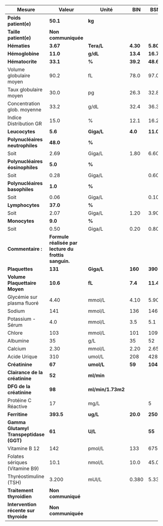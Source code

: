 |                 Mesure                |                       Valeur                       |      Unité      |   BIN  |   BSN   |
|---------------------------------------|----------------------------------------------------|-----------------|--------|---------|
|          **Poids patient(e)**         |                      **50.1**                      |      **kg**     |        |         |
|         **Taille patient(e)**         |                 **Non communiquée**                |                 |        |         |
|              **Hématies**             |                      **3.67**                      |    **Tera/L**   |**4.30**| **5.80**|
|            **Hémoglobine**            |                      **11.0**                      |     **g/dL**    |**13.4**| **16.7**|
|            **Hématocrite**            |                      **33.1**                      |      **%**      |**39.2**| **48.6**|
|        Volume globulaire moyen        |                        90.2                        |        fL       |  78.0  |   97.0  |
|         Taux globulaire moyen         |                        30.0                        |        pg       |  26.3  |   32.8  |
|      Concentration glob. moyenne      |                        33.2                        |       g/dL      |  32.4  |   36.3  |
|         Indice Distribution GR        |                        15.0                        |        %        |  12.1  |   16.2  |
|             **Leucocytes**            |                       **5.6**                      |    **Giga/L**   | **4.0**| **11.0**|
|    **Polynucléaires neutrophiles**    |                      **48.0**                      |      **%**      |        |         |
|                  Soit                 |                        2.69                        |      Giga/L     |  1.80  |   6.60  |
|    **Polynucléaires éosinophiles**    |                       **5.0**                      |      **%**      |        |         |
|                  Soit                 |                        0.28                        |      Giga/L     |        |   0.60  |
|     **Polynucléaires basophiles**     |                       **1.0**                      |      **%**      |        |         |
|                  Soit                 |                        0.06                        |      Giga/L     |        |   0.10  |
|            **Lymphocytes**            |                      **37.0**                      |      **%**      |        |         |
|                  Soit                 |                        2.07                        |      Giga/L     |  1.20  |   3.90  |
|             **Monocytes**             |                       **9.0**                      |      **%**      |        |         |
|                  Soit                 |                        0.50                        |      Giga/L     |  0.20  |   0.80  |
|           **Commentaire :**           |**Formule réalisée par lecture du frottis sanguin.**|                 |        |         |
|             **Plaquettes**            |                       **131**                      |    **Giga/L**   | **160**| **390** |
|     **Volume Plaquettaire Moyen**     |                      **10.6**                      |      **fL**     | **7.4**| **11.4**|
|       Glycémie sur plasma fluoré      |                        4.40                        |      mmol/L     |  4.10  |   5.90  |
|                 Sodium                |                         141                        |      mmol/L     |   136  |   146   |
|           Potassium - Sérum           |                         4.0                        |      mmol/L     |   3.5  |   5.1   |
|                 Chlore                |                         103                        |      mmol/L     |   101  |   109   |
|                Albumine               |                         35                         |       g/L       |   35   |    52   |
|                Calcium                |                        2.30                        |      mmol/L     |  2.20  |   2.65  |
|              Acide Urique             |                         310                        |      umol/L     |   208  |   428   |
|             **Créatinine**            |                       **67**                       |    **umol/L**   | **59** | **104** |
|     **Clairance de la créatinine**    |                       **52**                       |    **ml/min**   |        |         |
|        **DFG de la créatinine**       |                       **98**                       |**ml/min/1.73m2**|        |         |
|          Protéine C Réactive          |                         17                         |       mg/L      |        |    5    |
|             **Ferritine**             |                      **393.5**                     |     **ug/L**    |**20.0**|**250.0**|
|**Gamma Glutamyl Transpeptidase (GGT)**|                       **61**                       |     **U/L**     |        |  **55** |
|             Vitamine B 12             |                         142                        |      pmol/L     |   133  |   675   |
|     Folates sériques (Vitamine B9)    |                        10.1                        |      nmol/L     |  10.0  |   45.0  |
|         Thyréostimuline (TSH)         |                        3.200                       |      mUI/L      |  0.380 |  5.330  |
|       **Traitement thyroidien**       |                 **Non communiqué**                 |                 |        |         |
| **Intervention récente sur thyroide** |                 **Non communiquée**                |                 |        |         |